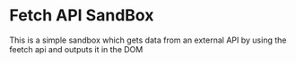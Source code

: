 # Fetch API SandBox
 This is a simple sandbox which gets data from an external API by using the feetch api and outputs it in the DOM
